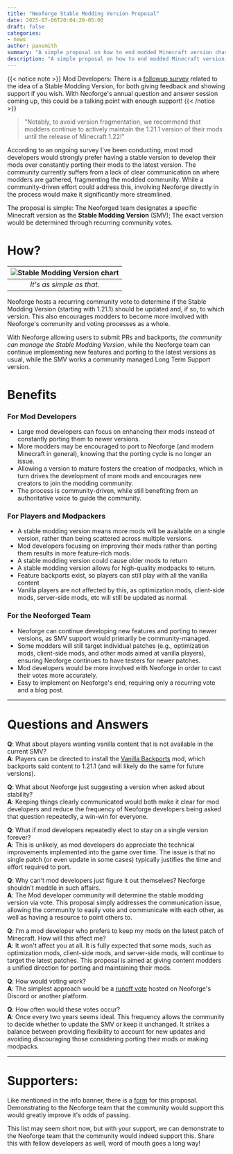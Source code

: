 ```yaml
---
title: "Neoforge Stable Modding Version Proposal"
date: 2025-07-06T20:04:20-05:00
draft: false
categories:
- news
author: pansmith
summary: "A simple proposal on how to end modded Minecraft version chasing with a single step, with neoforge."
description: "A simple proposal on how to end modded Minecraft version chasing with a single step, with neoforge."
---
```


{{< notice note >}}
Mod Developers: There is a [followup survey](https://forms.gle/ec68AdSHvQxVYjcY9) related to the idea of a Stable Modding Version, for both giving feedback and showing support if you wish. With Neoforge's annual question and answer session coming up, this could be a talking point with enough support!
{{< /notice >}}

> "Notably, to avoid version fragmentation, we recommend that modders continue to actively maintain the 1.21.1 version of their mods until the release of Minecraft 1.22!"

According to an ongoing survey I've been conducting, most mod developers would strongly prefer having a stable version to develop their mods over constantly porting their mods to the latest version. The community currently suffers from a lack of clear communication on where modders are gathered, fragmenting the modded community. While a community-driven effort could address this, involving Neoforge directly in the process would make it significantly more streamlined.

The proposal is simple: The Neoforged team designates a specific Minecraft version as the **Stable Modding Version** (SMV); The exact version would be determined through recurring community votes.

# How?
<!-- 1. Host a community vote every 2-3 years on if the SMV should be changed. 
2. Done  -->

| ![Stable Modding Version chart](smv-chart.png) |
|:--:|
| *It's as simple as that.* |

Neoforge hosts a recurring community vote to determine if the Stable Modding Version (starting with 1.21.1) should be updated and, if so, to which version. This also encourages modders to become more involved with Neoforge's community and voting processes as a whole.

With Neoforge allowing users to submit PRs and backports, *the community can manage the Stable Modding Version*, while the Neoforge team can continue implementing new features and porting to the latest versions as usual, while the SMV works a community managed Long Term Support version.

# Benefits 
### For Mod Developers
- Large mod developers can focus on enhancing their mods instead of constantly porting them to newer versions.
- More modders may be encouraged to port to Neoforge (and modern Minecraft in general), knowing that the porting cycle is no longer an issue.
- Allowing a version to mature fosters the creation of modpacks, which in turn drives the development of more mods and encourages new creators to join the modding community.
- The process is community-driven, while still benefiting from an authoritative voice to guide the community.

### For Players and Modpackers
- A stable modding version means more mods will be available on a single version, rather than being scattered across multiple versions.
- Mod developers focusing on improving their mods rather than porting them results in more feature-rich mods.
- A stable modding version could cause older mods to return
- A stable modding version allows for high-quality modpacks to return.
- Feature backports exist, so players can still play with all the vanilla content
- Vanilla players are not affected by this, as optimization mods, client-side mods, server-side mods, etc will still be updated as normal.

### For the Neoforged Team
- Neoforge can continue developing new features and porting to newer versions, as SMV support would primarily be community-managed.
- Some modders will still target individual patches (e.g., optimization mods, client-side mods, and other mods aimed at vanilla players), ensuring Neoforge continues to have testers for newer patches.
- Mod developers would be more involved with Neoforge in order to cast their votes more accurately.
- Easy to implement on Neoforge's end, requiring only a recurring vote and a blog post.

---

# Questions and Answers

**Q**: What about players wanting vanilla content that is not available in the current SMV? \
**A**: Players can be directed to install the [Vanilla Backports](https://www.curseforge.com/minecraft/mc-mods/vanillabackport) mod, which backports said content to 1.21.1 (and will likely do the same for future versions).

**Q**: What about Neoforge just suggesting a version when asked about stability? \
**A**: Keeping things clearly communicated would both make it clear for mod developers and reduce the frequency of Neoforge developers being asked that question repeatedly, a win-win for everyone.

**Q**: What if mod developers repeatedly elect to stay on a single version forever? \
**A**: This is unlikely, as mod developers do appreciate the technical improvements implemented into the game over time. The issue is that no single patch (or even update in some cases) typically justifies the time and effort required to port.

**Q**: Why can't mod developers just figure it out themselves? Neoforge shouldn't meddle in such affairs. \
**A**: The Mod developer community will determine the stable modding version via vote. This proposal simply addresses the communication issue, allowing the community to easily vote and communicate with each other, as well as having a resource to point others to. 
<!-- The last time the community managed to settle on a stable modding version without structured communication was nearly [eight years ago](https://howoldisminecraft1122.today/). -->

**Q**: I'm a mod developer who prefers to keep my mods on the latest patch of Minecraft. How will this affect me? \
**A**: It won't affect you at all. It is fully expected that some mods, such as optimization mods, client-side mods, and server-side mods, will continue to target the latest patches. This proposal is aimed at giving content modders a unified direction for porting and maintaining their mods.

**Q**: How would voting work? \
**A**: The simplest approach would be a [runoff vote](https://en.wikipedia.org/wiki/Runoff_voting) hosted on Neoforge's Discord or another platform.

**Q**: How often would these votes occur? \
**A**: Once every two years seems ideal. This frequency allows the community to decide whether to update the SMV or keep it unchanged. It strikes a balance between providing flexibility to account for new updates and avoiding discouraging those considering porting their mods or making modpacks.

---
# Supporters:
Like mentioned in the info banner, there is a [form](https://forms.gle/ec68AdSHvQxVYjcY9) for this proposal. Demonstrating to the Neoforge team that the community would support this would greatly improve it's odds of passing.

This list may seem short now, but with your support, we can demonstrate to the Neoforge team that the community would indeed support this. Share this with fellow developers as well, word of mouth goes a long way!

<!-- | Users              |  Mods/Modpacks | 
| :---------------- | :------: |
| Samiel Flame       |   Roguelike Adventures and Dungeons Developer |
| Pansmith       |   Monifactory, CABIN, Deep Mob Evolution   |   -->

